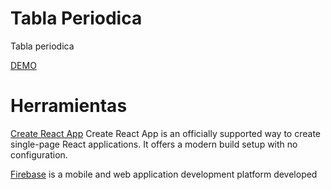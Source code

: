 # Tabla Periodica
Tabla periodica

[DEMO](https://yibarra.github.io/itable/)

# Herramientas

[Create React App](https://github.com/facebook/create-react-app)
Create React App is an officially supported way to create single-page React applications. It offers a modern build setup with no configuration.

[Firebase](https://firebase.google.com/)
is a mobile and web application development platform developed 
